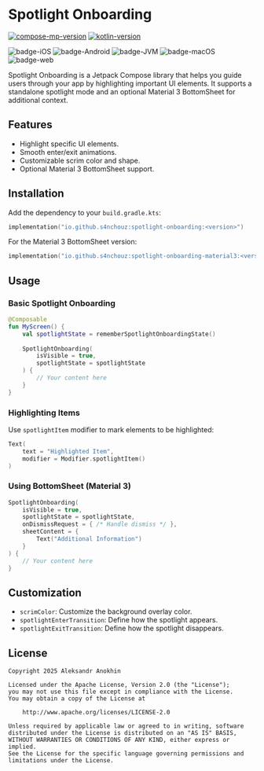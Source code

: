 # Spotlight Onboarding

[![compose-mp-version](https://img.shields.io/badge/compose--multiplatform-1.7.3-blue)](https://github.com/JetBrains/compose-multiplatform)
[![kotlin-version](https://img.shields.io/badge/kotlin-2.1.10-blue)](https://github.com/JetBrains/compose-jb)

![badge-iOS](https://img.shields.io/badge/Platform-iOS-lightgray)
![badge-Android](https://img.shields.io/badge/Platform-Android-brightgreen)
![badge-JVM](https://img.shields.io/badge/Platform-JVM-orange)
![badge-macOS](https://img.shields.io/badge/Platform-macOS-purple)
![badge-web](https://img.shields.io/badge/Platform-Web-blue)

Spotlight Onboarding is a Jetpack Compose library that helps you guide users through your app by highlighting important UI elements. It supports a standalone spotlight mode and an optional Material 3 BottomSheet for additional context.

## Features
- Highlight specific UI elements.
- Smooth enter/exit animations.
- Customizable scrim color and shape.
- Optional Material 3 BottomSheet support.

## Installation

Add the dependency to your `build.gradle.kts`:

```kotlin
implementation("io.github.s4nchouz:spotlight-onboarding:<version>")
```

For the Material 3 BottomSheet version:

```kotlin
implementation("io.github.s4nchouz:spotlight-onboarding-material3:<version>")
```

## Usage

### Basic Spotlight Onboarding

```kotlin
@Composable
fun MyScreen() {
    val spotlightState = rememberSpotlightOnboardingState()
    
    SpotlightOnboarding(
        isVisible = true,
        spotlightState = spotlightState
    ) {
        // Your content here
    }
}
```

### Highlighting Items

Use `spotlightItem` modifier to mark elements to be highlighted:

```kotlin
Text(
    text = "Highlighted Item",
    modifier = Modifier.spotlightItem()
)
```

### Using BottomSheet (Material 3)

```kotlin
SpotlightOnboarding(
    isVisible = true,
    spotlightState = spotlightState,
    onDismissRequest = { /* Handle dismiss */ },
    sheetContent = {
        Text("Additional Information")
    }
) {
    // Your content here
}
```

## Customization

- `scrimColor`: Customize the background overlay color.
- `spotlightEnterTransition`: Define how the spotlight appears.
- `spotlightExitTransition`: Define how the spotlight disappears.

## License

```text
Copyright 2025 Aleksandr Anokhin

Licensed under the Apache License, Version 2.0 (the "License");
you may not use this file except in compliance with the License.
You may obtain a copy of the License at

    http://www.apache.org/licenses/LICENSE-2.0

Unless required by applicable law or agreed to in writing, software
distributed under the License is distributed on an "AS IS" BASIS,
WITHOUT WARRANTIES OR CONDITIONS OF ANY KIND, either express or implied.
See the License for the specific language governing permissions and
limitations under the License.
```